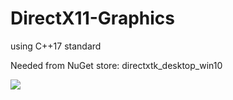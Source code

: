 # DirectX11-Graphics

using C++17 standard


Needed from NuGet store:
directxtk_desktop_win10

![](https://user-images.githubusercontent.com/40013370/84297548-fd604e00-ab4d-11ea-8fb3-36c263629f39.png)
